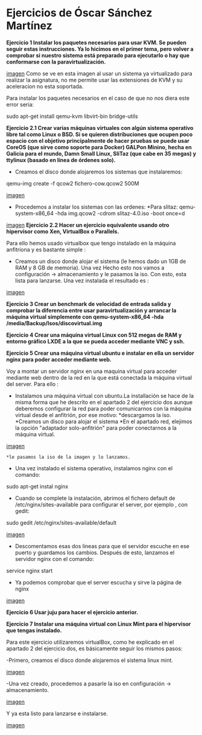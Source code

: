 
# Ejercicios de Óscar Sánchez Martínez #
 
**Ejercicio 1 Instalar los paquetes necesarios para usar KVM. Se pueden seguir estas instrucciones. Ya lo hicimos en el primer tema, pero volver a comprobar si nuestro sistema está preparado para ejecutarlo o hay que conformarse con la paravirtualización.**


[imagen](http://i.imgur.com/yw19Mfj.jpg)
Como se ve en esta imagen al usar un sistema ya virtualizado para realizar la asignatura, no me permite usar las extensiones de KVM y su aceleracion no esta soportada.

Para instalar los paquetes necesarios en el caso de que no nos diera este error seria:

sudo apt-get install qemu-kvm libvirt-bin bridge-utils


**Ejercicio 2.1 Crear varias máquinas virtuales con algún sistema operativo libre tal como Linux o BSD. Si se quieren distribuciones que ocupen poco espacio con el objetivo principalmente de hacer pruebas se puede usar CoreOS (que sirve como soporte para Docker) GALPon Minino, hecha en Galicia para el mundo, Damn Small Linux, SliTaz (que cabe en 35 megas) y ttylinux (basado en línea de órdenes solo).**

- Creamos el disco donde alojaremos los sistemas que instalaremos:

qemu-img create -f qcow2 fichero-cow.qcow2 500M

[imagen](http://i.imgur.com/EEfwzn4.jpg)
- Procedemos a instalar los sistemas con las ordenes:
	*Para slitaz:
	qemu-system-x86_64 -hda img.qcow2 -cdrom slitaz-4.0.iso -boot once=d 

[imagen](http://i.imgur.com/2sDngDZ.jpg)
**Ejercicio 2.2 Hacer un ejercicio equivalente usando otro hipervisor como Xen, VirtualBox o Parallels.**

Para ello hemos usado virtualbox que tengo instalado en la máquina anfitriona y es bastante simple :

- Creamos un disco donde alojar el sistema (le hemos dado un 1GB de RAM y 8 GB de memoria). Una vez Hecho esto nos vamos a configuración -> almacenamiento y le pasamos la iso. Con esto, esta lista para lanzarse. Una vez instalada el resultado es :

[imagen](http://i.imgur.com/ddNQbBg.jpg)

**Ejercicio 3 Crear un benchmark de velocidad de entrada salida y comprobar la diferencia entre usar paravirtualización y arrancar la máquina virtual simplemente con qemu-system-x86_64 -hda /media/Backup/Isos/discovirtual.img**


**Ejercicio 4 Crear una máquina virtual Linux con 512 megas de RAM y entorno gráfico LXDE a la que se pueda acceder mediante VNC y ssh.**



**Ejercicio 5 Crear una máquina virtual ubuntu e instalar en ella un servidor nginx para poder acceder mediante web.**

Voy a montar un servidor nginx en una maquina virtual para acceder mediante web dentro de la red en la que está conectada la máquina virtual del server. Para ello :

- Instalamos una máquina virtual con ubuntu.La installación se hace de la misma forma que he descrito en el apartado 2 del ejercicio dos aunque deberemos configurar la red para poder comunicarnos con la máquina virtual desde el anfitrión, por ese motivo:
	*descargamos la iso.
	*Creamos un disco para alojar el sistema
	*En el apartado red, elejimos la opción "adaptador solo-anfitrión" para poder conectarnos a la máquina virtual.

[imagen](http://i.imgur.com/mkacyz6.jpg)

	*le pasamos la iso de la imagen y lo lanzamos.


- Una vez instalado el sistema operativo, instalamos nginx con el comando:

sudo apt-get instal nginx

- Cuando se complete la instalación, abrimos el fichero default de  /etc/nginx/sites-available para configurar el server, por ejemplo , con gedit:

sudo gedit /etc/nginx/sites-available/default 

[imagen](http://i.imgur.com/dYAI7H3.jpg)

- Descomentamos esas dos lineas para que el servidor escuche en ese puerto y guardamos los cambios. Después de esto, lanzamos el servidor nginx con el comando:

service nginx start

- Ya podemos comprobar que el server escucha y sirve la página de nginx

[imagen](http://i.imgur.com/L0huy91.jpg)

**Ejercicio 6 Usar juju para hacer el ejercicio anterior.**


**Ejercicio 7 Instalar una máquina virtual con Linux Mint para el hipervisor que tengas instalado.**

Para este ejercicio utilizaremos virtualBox, como he explicado en el apartado 2 del ejercicio dos, es básicamente seguir los mismos pasos:

-Primero, creamos el disco donde alojaremos el sistema linux mint.


[imagen](http://i.imgur.com/d2sWbyu.jpg)

-Una vez creado, procedemos a pasarle la iso en configuración -> almacenamiento.

[imagen](http://i.imgur.com/WvghpXd.jpg)

Y ya esta listo para lanzarse e instalarse.

[imagen](http://i.imgur.com/kY3fRu4.jpg)

